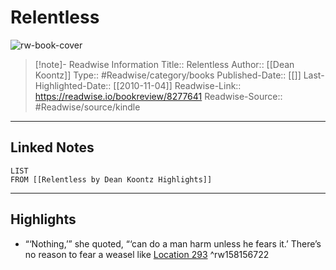 # Relentless

![rw-book-cover](https://images-na.ssl-images-amazon.com/images/I/51NKs3xQ1KL._SL200_.jpg)
<br>
>[!note]- Readwise Information
>Title:: Relentless
>Author:: [[Dean Koontz]]
>Type:: #Readwise/category/books
>Published-Date:: [[]]
>Last-Highlighted-Date:: [[2010-11-04]]
>Readwise-Link:: https://readwise.io/bookreview/8277641
>Readwise-Source:: #Readwise/source/kindle
--- 

## Linked Notes
```dataview
LIST
FROM [[Relentless by Dean Koontz Highlights]]
```

---

## Highlights
- “‘Nothing,’” she quoted, “‘can do a man harm unless he fears it.’ There’s no reason to fear a weasel like [Location 293](https://readwise.io/open/158156722) ^rw158156722
